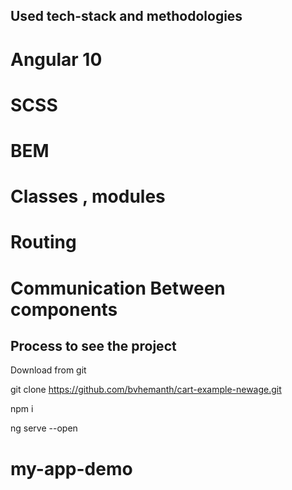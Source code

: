 ## Used tech-stack and methodologies

# Angular 10

# SCSS

# BEM

# Classes , modules

# Routing

# Communication Between components


## Process to see the project

Download from git

git clone https://github.com/bvhemanth/cart-example-newage.git

npm i

ng serve --open

# my-app-demo
